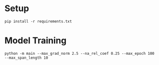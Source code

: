 # Setup
```
pip install -r requirements.txt
```

# Model Training
```
python -m main --max_grad_norm 2.5 --na_rel_coef 0.25 --max_epoch 100 --max_span_length 10
```
